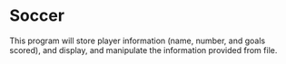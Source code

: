 # Soccer
This program will store player information (name, number, and goals scored),
and display, and manipulate the information provided from file.
